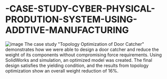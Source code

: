 # -CASE-STUDY-CYBER-PHYSICAL-PRODUTION-SYSTEM-USING-ADDTIVE-MANUFACTURING
![image](https://github.com/user-attachments/assets/5ffdbe15-52b6-4186-979a-eaadd3bd3549)
The case study "Topology Optimization of Door Catcher" demonstrates how we were able to design a door catcher and reduce the weight of its components without compromising force requirements. Using SolidWorks and simulation, an optimized model was created. The final design satisfies the yielding condition, and the results from topology optimization show an overall weight reduction of 16%.
